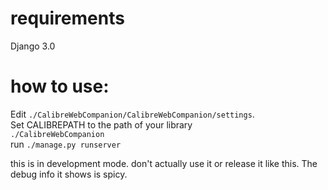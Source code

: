 # requirements
Django 3.0

# how to use:
Edit `./CalibreWebCompanion/CalibreWebCompanion/settings`.  
Set CALIBREPATH to the path of your library  
`./CalibreWebCompanion`    
run `./manage.py runserver`  

this is in development mode. don't actually use it or release it like this. The debug info it shows is spicy.  
